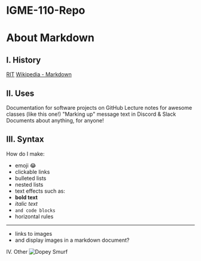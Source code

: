 # IGME-110-Repo
# About Markdown

## I. History
[RIT](https://en.wikipedia.org/wiki/Markdown)
[Wikipedia - Markdown](https://en.wikipedia.org/wiki/Markdown)

## II. Uses
Documentation for software projects on GitHub
Lecture notes for awesome classes (like this one!)
"Marking up" message text in Discord & Slack
Documents about anything, for anyone!

## III. Syntax
How do I make:
- emoji :joy:
- clickable links
- bulleted lists
- nested lists
- text effects such as:
- **bold text**
- *italic text*
- `and code blocks`
- horizontal rules
---
- links to images
- and display images in a markdown document?


IV. Other
![Dopey Smurf](https://vignette.wikia.nocookie.net/smurfs/images/0/0d/Dopey4.JPG/revision/latest/scale-to-width-down/240?cb=20180929070848)

